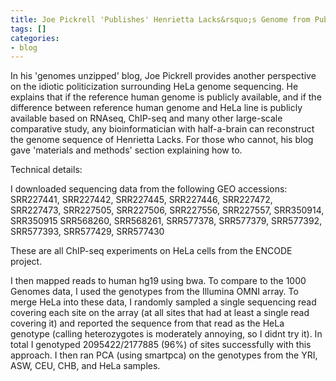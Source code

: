 ```yaml
---
title: Joe Pickrell 'Publishes' Henrietta Lacks&rsquo;s Genome from Public Data
tags: []
categories:
- blog
---
```

In his 'genomes unzipped' blog, Joe Pickrell provides another perspective on
the idiotic politicization surrounding HeLa genome sequencing. He explains
that if the reference human genome is publicly available, and if the
difference between reference human genome and HeLa line is publicly available
based on RNAseq, ChIP-seq and many other large-scale comparative study, any
bioinformatician with half-a-brain can reconstruct the genome sequence of
Henrietta Lacks. For those who cannot, his blog gave 'materials and methods'
section explaining how to.
<!--more-->

>

Technical details:

I downloaded sequencing data from the following GEO accessions: SRR227441,
SRR227442, SRR227445, SRR227446, SRR227472, SRR227473, SRR227505, SRR227506,
SRR227556, SRR227557, SRR350914, SRR350915 SRR568260, SRR568261, SRR577378,
SRR577379, SRR577392, SRR577393, SRR577429, SRR577430

These are all ChIP-seq experiments on HeLa cells from the ENCODE project.

I then mapped reads to human hg19 using bwa. To compare to the 1000 Genomes
data, I used the genotypes from the Illumina OMNI array. To merge HeLa into
these data, I randomly sampled a single sequencing read covering each site on
the array (at all sites that had at least a single read covering it) and
reported the sequence from that read as the HeLa genotype (calling
heterozygotes is moderately annoying, so I didnt try it). In total I genotyped
2095422/2177885 (96%) of sites successfully with this approach. I then ran PCA
(using smartpca) on the genotypes from the YRI, ASW, CEU, CHB, and HeLa
samples.

